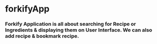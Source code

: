 # forkifyApp

### Forkify Application is all about searching for Recipe or Ingredients & displaying them on User Interface. We can also add recipe & bookmark recipe.
